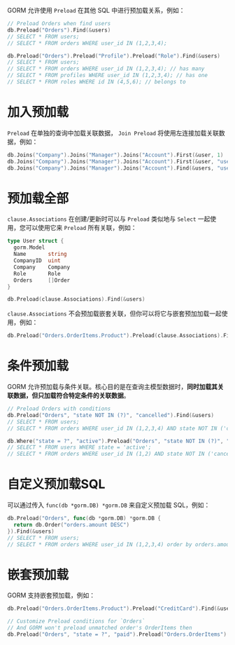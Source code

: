 GORM 允许使用 `Preload` 在其他 SQL 中进行预加载关系，例如：

```go
// Preload Orders when find users
db.Preload("Orders").Find(&users)
// SELECT * FROM users;
// SELECT * FROM orders WHERE user_id IN (1,2,3,4);

db.Preload("Orders").Preload("Profile").Preload("Role").Find(&users)
// SELECT * FROM users;
// SELECT * FROM orders WHERE user_id IN (1,2,3,4); // has many
// SELECT * FROM profiles WHERE user_id IN (1,2,3,4); // has one
// SELECT * FROM roles WHERE id IN (4,5,6); // belongs to
```
# 加入预加载

`Preload` 在单独的查询中加载关联数据， `Join Preload` 将使用左连接加载关联数据，例如：

```go
db.Joins("Company").Joins("Manager").Joins("Account").First(&user, 1)
db.Joins("Company").Joins("Manager").Joins("Account").First(&user, "users.name = ?", "jinzhu")
db.Joins("Company").Joins("Manager").Joins("Account").Find(&users, "users.id IN ?", []int{1,2,3,4,5})

```
# 预加载全部

`clause.Associations` 在创建/更新时可以与 `Preload` 类似地与 `Select` 一起使用，您可以使用它来 `Preload` 所有关联，例如：

```go
type User struct {
  gorm.Model
  Name       string
  CompanyID  uint
  Company    Company
  Role       Role
  Orders     []Order
}

db.Preload(clause.Associations).Find(&users)

```

`clause.Associations` 不会预加载嵌套关联，但你可以将它与嵌套预加加载一起使用，例如：

```go
db.Preload("Orders.OrderItems.Product").Preload(clause.Associations).Find(&users)
```
# 条件预加载

GORM 允许预加载与条件关联。核心目的是在查询主模型数据时，​**​同时加载其关联数据，但只加载符合特定条件的关联数据​**​。

```go
// Preload Orders with conditions
db.Preload("Orders", "state NOT IN (?)", "cancelled").Find(&users)
// SELECT * FROM users;
// SELECT * FROM orders WHERE user_id IN (1,2,3,4) AND state NOT IN ('cancelled');

db.Where("state = ?", "active").Preload("Orders", "state NOT IN (?)", "cancelled").Find(&users)
// SELECT * FROM users WHERE state = 'active';
// SELECT * FROM orders WHERE user_id IN (1,2) AND state NOT IN ('cancelled');
```
# 自定义预加载SQL

可以通过传入 `func(db *gorm.DB) *gorm.DB` 来自定义预加载 SQL，例如：

```go
db.Preload("Orders", func(db *gorm.DB) *gorm.DB {
  return db.Order("orders.amount DESC")
}).Find(&users)
// SELECT * FROM users;
// SELECT * FROM orders WHERE user_id IN (1,2,3,4) order by orders.amount DESC;

```
# 嵌套预加载

GORM 支持嵌套预加载，例如：

```go
db.Preload("Orders.OrderItems.Product").Preload("CreditCard").Find(&users)

// Customize Preload conditions for `Orders`
// And GORM won't preload unmatched order's OrderItems then
db.Preload("Orders", "state = ?", "paid").Preload("Orders.OrderItems").Find(&users)
```
